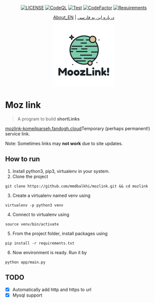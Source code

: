 <div align=center>

[![LICENSE](https://img.shields.io/badge/LICENSE-GPL--3.0-green)](https://github.com/komeilparseh/mozlink/blob/main/LICENSE)
[![CodeQL](https://github.com/komeilparseh/mozlink/workflows/CodeQL/badge.svg)](https://github.com/komeilparseh/mozlink/actions?query=workflow%3ACodeQL)
[![Test](https://github.com/KomeilParseh/mozlink/actions/workflows/python-app.yml/badge.svg?branch=main)](https://github.com/KomeilParseh/mozlink/actions/workflows/python-app.yml)
[![CodeFactor](https://www.codefactor.io/repository/github/komeilparseh/mozlink/badge)](https://www.codefactor.io/repository/github/komeilparseh/mozlink)
[![Requirements](https://img.shields.io/badge/Requirements-See%20Here-orange)](https://github.com/komeilparseh/mozlink/blob/main/requirements.txt)

[About_EN](https://mmdbalkhi.github.io/blog/2021/May/04/Mozlink/) | [درباره این به فارسی](https://vrgl.ir/yEtRu)
  
![logo](app/static/logo.png)

</div>

# Moz link

> A program to build **shortLinks**

[mozlink-komeilparseh.fandogh.cloud](https://mozlink-komeilparseh.fandogh.cloud/)Temporary (perhaps permanent!) service link.

Note: Sometimes links may **not work** due to site updates.

## How to run

1. Install python3, pip3, virtualenv in your system.
2. Clone the project

```console
git clone https://github.com/mmdbalkhi/mozlink.git && cd mozlink
```

3. Create a virtualenv named venv using

```console
virtualenv -p python3 venv
```

4. Connect to virtualenv using

```console
source venv/bin/activate
```

5. From the project folder, install packages using

```console
pip install -r requirements.txt
```

6. Now environment is ready. Run it by

```console
python app/main.py
```

## TODO

* [x] Automatically add http and https to url
* [x] Mysql support
